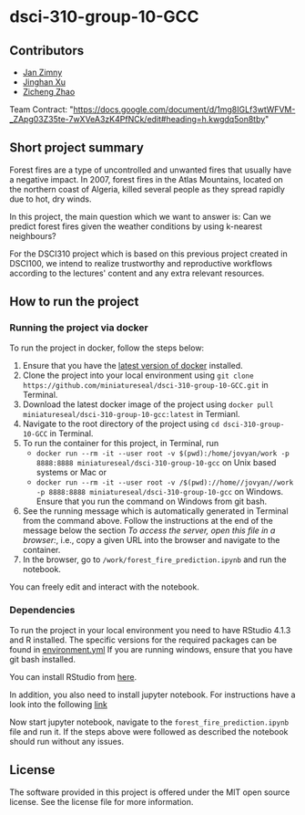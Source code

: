 # dsci-310-group-10-GCC

## Contributors
- [Jan Zimny](https://github.com/miniatureseal)
- [Jinghan Xu](https://github.com/jh22d)
- [Zicheng Zhao](https://github.com/Rz02)

Team Contract: "https://docs.google.com/document/d/1mg8IGLf3wtWFVM-_ZApg03Z35te-7wXVeA3zK4PfNCk/edit#heading=h.kwgdq5on8tby"


## Short project summary

Forest fires are a type of uncontrolled and unwanted fires that usually have a negative impact. In 2007, forest fires in the Atlas Mountains, located on the northern coast of Algeria, killed several people as they spread rapidly due to hot, dry winds.

In this project, the main question which we want to answer is:
Can we predict forest fires given the weather conditions by using k-nearest neighbours?

For the DSCI310 project which is based on this previous project created in DSCI100, we intend to realize trustworthy and reproductive workflows
according to the lectures' content and any extra relevant resources.


## How to run the project

### Running the project via docker
To run the project in docker, follow the steps below:
1. Ensure that you have the [latest version of docker](https://docs.docker.com/get-docker/) installed. 
2. Clone the project into your local environment using `git clone https://github.com/miniatureseal/dsci-310-group-10-GCC.git` in Terminal.
3. Download the latest docker image of the project using  `docker pull miniatureseal/dsci-310-group-10-gcc:latest` in Termianl.
4. Navigate to the root directory of the project using  `cd dsci-310-group-10-GCC` in Terminal.
5. To run the container for this project, in Terminal, run 
    -  `docker run --rm -it --user root -v $(pwd):/home/jovyan/work -p 8888:8888 miniatureseal/dsci-310-group-10-gcc` on Unix based systems or Mac 
    or  
    -  `docker run --rm -it --user root -v /$(pwd)://home//jovyan//work -p 8888:8888 miniatureseal/dsci-310-group-10-gcc` on Windows. Ensure that you run the command on Windows from git bash.
6. See the running message which is automatically generated in Terminal from the command above. Follow the instructions at the end of the message below the section *To access the server, open this file in a browser:*, i.e., copy a given URL into the browser and navigate to the container.
7. In the browser, go to `/work/forest_fire_prediction.ipynb` and run the notebook.

You can freely edit and interact with the notebook.


### Dependencies
To run the project in your local environment you need to have RStudio 4.1.3 and R installed. The specific versions for the required packages can be found in [environment.yml](https://github.com/miniatureseal/dsci-310-group-10-GCC/blob/main/environment.yml)
If you are running windows, ensure that you have git bash installed.

You can install RStudio from [here](https://posit.co/download/rstudio-desktop/).

In addition, you also need to install jupyter notebook. For instructions have a look into the following [link](https://docs.jupyter.org/en/latest/install/notebook-classic.html)

Now start jupyter notebook, navigate to the `forest_fire_prediction.ipynb` file and run it.
If the steps above were followed as described the notebook should run without any issues.

## License
The software provided in this project is offered under the MIT open source license. See the license file for more information.
